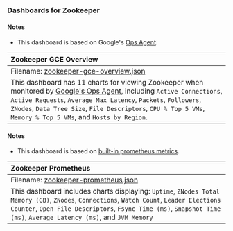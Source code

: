 ### Dashboards for Zookeeper

#### Notes

- This dashboard is based on Google's [Ops Agent](https://cloud.google.com/stackdriver/docs/solutions/agents/ops-agent).


|Zookeeper GCE Overview|
|:------------------|
|Filename: [zookeeper-gce-overview.json](zookeeper-gce-overview.json)|
|This dashboard has 11 charts for viewing Zookeeper when monitored by [Google's Ops Agent](https://cloud.google.com/stackdriver/docs/solutions/agents/ops-agent/third-party/zookeeper#monitored-metrics), including `Active Connections`, `Active Requests`, `Average Max Latency`, `Packets`, `Followers`, `ZNodes`, `Data Tree Size`, `File Descriptors`,  `CPU % Top 5 VMs`, `Memory % Top 5 VMs`, and `Hosts by Region`.

#### Notes

- This dashboard is based on [built-in prometheus metrics](https://zookeeper.apache.org/doc/r3.6.3/zookeeperMonitor.html).

|Zookeeper Prometheus|
|:------------------|
|Filename: [zookeeper-prometheus.json](zookeeper-prometheus.json)|
| This dashboard includes charts displaying: `Uptime`, `ZNodes Total Memory (GB)`, `ZNodes`, `Connections`, `Watch Count`, `Leader Elections Counter`, `Open File Descriptors`, `Fsync Time (ms)`, `Snapshot Time (ms)`, `Average Latency (ms)`, and `JVM Memory` |
